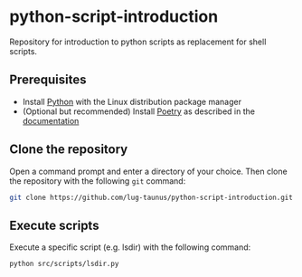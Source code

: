 # python-script-introduction

Repository for introduction to python scripts as replacement for shell scripts.

## Prerequisites

- Install [Python](https://www.python.org/) with the Linux distribution package manager
- (Optional but recommended) Install [Poetry](https://python-poetry.org/) as described in the [documentation](https://python-poetry.org/docs/#installation)

## Clone the repository

Open a command prompt and enter a directory of your choice.
Then clone the repository with the following `git` command:

```bash
git clone https://github.com/lug-taunus/python-script-introduction.git
```

## Execute scripts

Execute a specific script (e.g. lsdir) with the following command:

```bash
python src/scripts/lsdir.py
```
